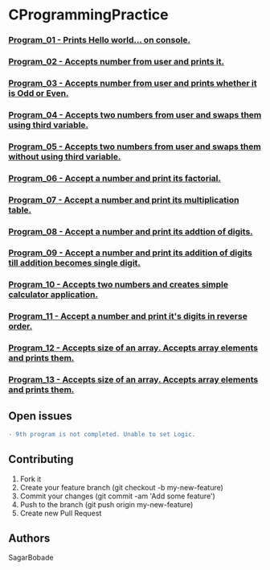 # CProgrammingPractice

### [Program_01 - Prints Hello world... on console.](https://github.com/SagarBobade/CProgrammingPractice/blob/master/src/Number/Program_01.c)<br/>
### [Program_02 - Accepts number from user and prints it.](https://github.com/SagarBobade/CProgrammingPractice/blob/master/src/Number/Program_02.c)<br/>
### [Program_03 - Accepts number from user and prints whether it is Odd or Even.](https://github.com/SagarBobade/CProgrammingPractice/blob/master/src/Number/Program_03.c)<br/>
### [Program_04 - Accepts two numbers from user and swaps them using third variable.](https://github.com/SagarBobade/CProgrammingPractice/blob/master/src/Number/Program_04.c)<br/>
### [Program_05 - Accepts two numbers from user and swaps them without using third variable.](https://github.com/SagarBobade/CProgrammingPractice/blob/master/src/Number/Program_05.c)<br/>
### [Program_06 - Accept a number and print its factorial.](https://github.com/SagarBobade/CProgrammingPractice/blob/master/src/Number/Program_06.c)<br/>
### [Program_07 - Accept a number and print its multiplication table.](https://github.com/SagarBobade/CProgrammingPractice/blob/master/src/Number/Program_07.c)<br/>
### [Program_08 - Accept a number and print its addtion of digits.](https://github.com/SagarBobade/CProgrammingPractice/blob/master/src/Number/Program_08.c)<br/>
### [Program_09 - Accept a number and print its addition of digits till addition becomes single digit.](https://github.com/SagarBobade/CProgrammingPractice/blob/master/src/Number/Program_09.c)<br/>
### [Program_10 - Accepts two numbers and creates simple calculator application.](https://github.com/SagarBobade/CProgrammingPractice/blob/master/src/Number/Program_10.c)<br/>
### [Program_11 - Accept a number and print it's digits in reverse order.](https://github.com/SagarBobade/CProgrammingPractice/blob/master/src/Number/Program_11.c)<br/>
### [Program_12 - Accepts size of an array. Accepts array elements and prints them.](https://github.com/SagarBobade/CProgrammingPractice/blob/master/src/Number/Program_12.c)<br/>
### [Program_13 - Accepts size of an array. Accepts array elements and prints them.](https://github.com/SagarBobade/CProgrammingPractice/blob/master/src/Number/Program_13.c)<br/>

## Open issues
```diff
- 9th program is not completed. Unable to set Logic.
```



## Contributing

1. Fork it
2. Create your feature branch (git checkout -b my-new-feature)
3. Commit your changes (git commit -am 'Add some feature')
4. Push to the branch (git push origin my-new-feature)
5. Create new Pull Request

## Authors
SagarBobade
